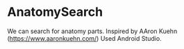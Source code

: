 # AnatomySearch
We can search for anatomy parts.
Inspired by AAron Kuehn (https://www.aaronkuehn.com/)
Used Android Studio.

